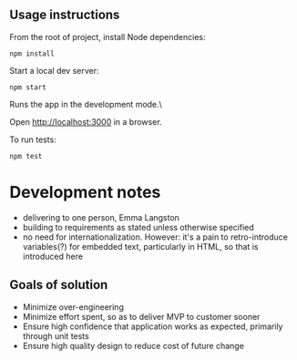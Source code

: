 ## Usage instructions

From the root of project, install Node dependencies:

 `npm install`

Start a local dev server:

  `npm start`

Runs the app in the development mode.\

Open [http://localhost:3000](http://localhost:3000) in a browser.

To run tests:

  `npm test`

# Development notes

- delivering to one person, Emma Langston
- building to requirements as stated unless otherwise specified
- no need for internationalization. However: it's a pain to retro-introduce variables(?) for embedded text, particularly in HTML, so that is introduced here

## Goals of solution

- Minimize over-engineering
- Minimize effort spent, so as to deliver MVP to customer sooner
- Ensure high confidence that application works as expected, primarily through unit tests
- Ensure high quality design to reduce cost of future change

